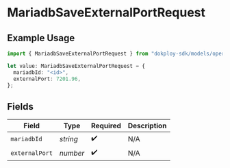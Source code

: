# MariadbSaveExternalPortRequest

## Example Usage

```typescript
import { MariadbSaveExternalPortRequest } from "dokploy-sdk/models/operations";

let value: MariadbSaveExternalPortRequest = {
  mariadbId: "<id>",
  externalPort: 7201.96,
};
```

## Fields

| Field              | Type               | Required           | Description        |
| ------------------ | ------------------ | ------------------ | ------------------ |
| `mariadbId`        | *string*           | :heavy_check_mark: | N/A                |
| `externalPort`     | *number*           | :heavy_check_mark: | N/A                |